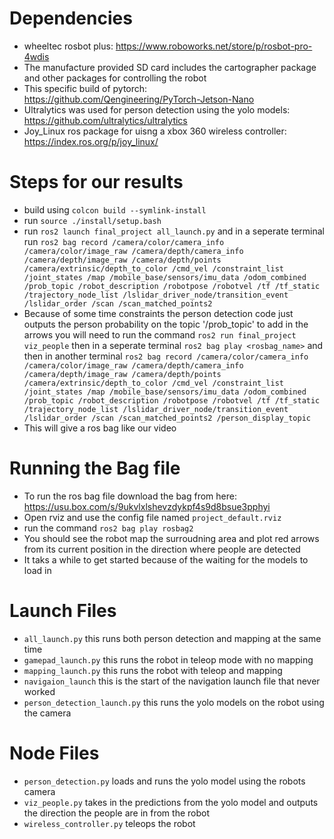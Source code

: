 # Dependencies
- wheeltec rosbot plus: https://www.roboworks.net/store/p/rosbot-pro-4wdis
- The manufacture provided SD card includes the cartographer package and other packages for controlling the robot
- This specific build of pytorch: https://github.com/Qengineering/PyTorch-Jetson-Nano
- Ultralytics was used for person detection using the yolo models: https://github.com/ultralytics/ultralytics
- Joy_Linux ros package for uisng a xbox 360 wireless controller: https://index.ros.org/p/joy_linux/

# Steps for our results
- build using `colcon build --symlink-install`
- run `source ./install/setup.bash`
- run `ros2 launch final_project all_launch.py` and in a seperate terminal run `ros2 bag record /camera/color/camera_info /camera/color/image_raw /camera/depth/camera_info /camera/depth/image_raw /camera/depth/points /camera/extrinsic/depth_to_color /cmd_vel /constraint_list /joint_states /map /mobile_base/sensors/imu_data /odom_combined /prob_topic /robot_description /robotpose /robotvel /tf /tf_static /trajectory_node_list /lslidar_driver_node/transition_event /lslidar_order /scan /scan_matched_points2`
- Because of some time constraints the person detection code just outputs the person probability on the topic '/prob_topic' to add in the arrows you will need to run the command `ros2 run final_project viz_people` then in a seperate terminal `ros2 bag play <rosbag_name>` and then in another terminal `ros2 bag record /camera/color/camera_info /camera/color/image_raw /camera/depth/camera_info /camera/depth/image_raw /camera/depth/points /camera/extrinsic/depth_to_color /cmd_vel /constraint_list /joint_states /map /mobile_base/sensors/imu_data /odom_combined /prob_topic /robot_description /robotpose /robotvel /tf /tf_static /trajectory_node_list /lslidar_driver_node/transition_event /lslidar_order /scan /scan_matched_points2 /person_display_topic`
- This will give a ros bag like our video

# Running the Bag file
- To run the ros bag file download the bag from here: https://usu.box.com/s/9ukvlxlshevzdykpf4s9d8bsue3pphyi
- Open rviz and use the config file named `project_default.rviz`
- run the command `ros2 bag play rosbag2`
- You should see the robot map the surroudning area and plot red arrows from its current position in the direction where people are detected
- It taks a while to get started because of the waiting for the models to load in

# Launch Files
- `all_launch.py` this runs both person detection and mapping at the same time
- `gamepad_launch.py` this runs the robot in teleop mode with no mapping
- `mapping_launch.py` this runs the robot with teleop and mapping
- `navigaion_launch` this is the start of the navigation launch file that never worked
- `person_detection_launch.py` this runs the yolo models on the robot using the camera

# Node Files
- `person_detection.py` loads and runs the yolo model using the robots camera
- `viz_people.py` takes in the predictions from the yolo model and outputs the direction the people are in from the robot
- `wireless_controller.py` teleops the robot
